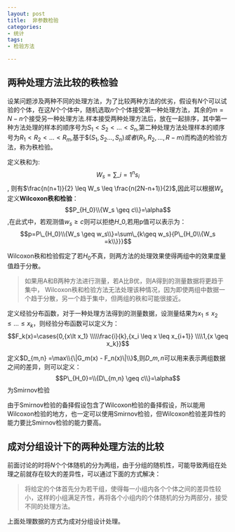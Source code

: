 ```yaml
---
layout: post
title:  非参数检验
categories:
- 统计
tags:
- 检验方法

---
```


## 两种处理方法比较的秩检验
设某问题涉及两种不同的处理方法，为了比较两种方法的优劣，假设有$N$个可以试验的个体，在这$N$个个体中，随机选取$n$个个体接受第一种处理方法，其余的$m=N-n$个接受另一种处理方法.样本接受两种处理方法后，放在一起排序，其中第一种方法处理的样本的顺序号为$S_1<S_2<…<S_n$,第二种处理方法处理样本的顺序号为$R_1<R_2<…<R_m$,基于$$(S_1,S_2…,S_n)或者(R_1,R_2,…,R-m)$而构造的检验方法，称为秩检验。

定义秩和为:$$W_s=\sum\_{i=1}^{n}s_i$$, 则有$\frac{n(n+1)}{2} \leq W_s \leq \frac{n(2N-n+1)}{2}$,因此可以根据$W_s$定义**Wilcoxon秩和检验**：$$P_{H_0}\\{W_s \geq c\\}=\alpha$$,在此式中，若观测值$w_s \geq c$则可以拒绝$H\_0$,若用p值可以表示为：$$p=P\_{H_0}\\{W_s \geq w_s\\}=\sum\_{k\geq w_s}{P\_{H_0\\{W_s =k\\}}}$$

Wilcoxon秩和检验假定了若$H_0$不真，则两方法的处理效果使得两组中的效果度量值趋于分散。

> 如果用A和B两种方法进行测量，若A比B优，则A得到的测量数据将更趋于集中，
> Wilcoxon秩和检验方法无法处理该种情况，因为即使两组中数据一个趋于分散，另一个趋于集中，但两组的秩和可能很接近。
>

定义经验分布函数，对于一种处理方法得到的测量数据，设测量结果为$x_1\leq x_2 \leq …\leq x_k$，则经验分布函数可以定义为：$$F_k(x)=\cases{0,{x\lt x_1} \\\\\frac{i}{k},{x_i \leq x \leq x_{i+1}} \\\\1,{x \geq x_k}}$$

定义$D_{m,n} =\max\\{\|G_m(x) - F_n(x)\|\\}$,则$D\_{m,n}$可以用来表示两组数据之间的差异，则可以定义：$$P\_{H_0}=\\{D\_{m,n} \geq c\\}=\alpha$$为Smirnov检验

由于Smirnov检验的备择假设包含了Wilcoxon检验的备择假设，所以能用Wilcoxon检验的地方，也一定可以使用Smirnov检验，但Wilcoxon检验差异性的能力要比Smirnov检验的能力要高。

## 成对分组设计下的两种处理方法的比较

前面讨论的时将$N$个个体随机的分为两组，由于分组的随机性，可能导致两组在处理之前就存在较大的差异性，可以通过下面的方式解决：
> 将给定的个体首先分为若干组，使得每一小组内各个个体之间的差异性较小，这样的小组满足齐性，再将各个小组内的个体随机的分为两部分，接受不同的处理方法。
>

上面处理数据的方式为成对分组设计处理。


